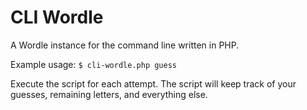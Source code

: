 # CLI Wordle

A Wordle instance for the command line written in PHP.

Example usage: `$ cli-wordle.php guess`

Execute the script for each attempt. The script will keep track of your guesses, remaining letters, and everything else.

